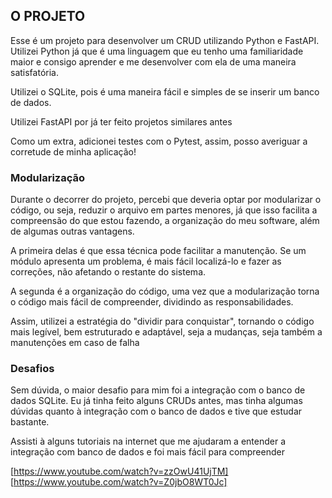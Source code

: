 ## O PROJETO

Esse é um projeto para desenvolver um CRUD utilizando Python e FastAPI. Utilizei Python já que é uma linguagem que eu tenho uma familiaridade maior e consigo aprender e me desenvolver com ela de uma maneira satisfatória.

Utilizei o SQLite, pois é uma maneira fácil e simples de se inserir um banco de dados.

Utilizei FastAPI por já ter feito projetos similares antes

Como um extra, adicionei testes com o Pytest, assim, posso averiguar a corretude de minha aplicação!

### Modularização

Durante o decorrer do projeto, percebi que deveria optar por modularizar o código, ou seja, reduzir o arquivo em partes menores, já que isso facilita a compreensão do que estou fazendo, a organização do meu software, além de algumas outras vantagens.

A primeira delas é que essa técnica pode facilitar a manutenção. Se um módulo apresenta um problema, é mais fácil localizá-lo e fazer as correções, não afetando o restante do sistema.

A segunda é a organização do código, uma vez que a modularização torna o código mais fácil de compreender, dividindo as responsabilidades.

Assim, utilizei a estratégia do "dividir para conquistar", tornando o código mais legível, bem estruturado e adaptável, seja a mudanças, seja também a manutenções em caso de falha

### Desafios

Sem dúvida, o maior desafio para mim foi a integração com o banco de dados SQLite. Eu já tinha feito alguns CRUDs antes, mas tinha algumas dúvidas quanto à integração com o banco de dados e tive que estudar bastante.

Assisti à alguns tutoriais na internet que me ajudaram a entender a integração com banco de dados e foi mais fácil para compreender

[https://www.youtube.com/watch?v=zzOwU41UjTM]
[https://www.youtube.com/watch?v=Z0jbO8WT0Jc]

